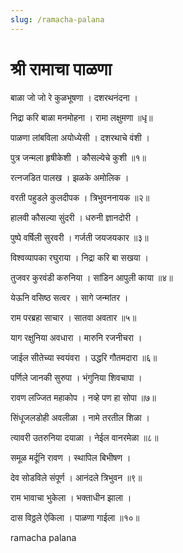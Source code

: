 ```yaml
---
slug: /ramacha-palana
---
```

# श्री रामाचा पाळणा

बाळा जो जो रे कुळभूषणा । दशरथनंदना ।

निद्रा करि बाळा मनमोहना । रामा लक्षुमणा ॥धृ॥

पाळणा लांबविला अयोध्येसी । दशरथाचे वंशी ।

पुत्र जन्मला हृषीकेशी । कौसल्येचे कुशी ॥१॥

रत्नजडित पालख । झळके अमोलिक ।

वरती पहुडले कुलदीपक । त्रिभुवननायक ॥२॥

हालवी कौसल्या सुंदरी । धरुनी ज्ञानदोरी ।

पुष्पे वर्षिली सुरवरी । गर्जती जयजयकार ॥३॥

विश्‍वव्यापका रघुराया । निद्रा करि बा सखया ।

तुजवर कुरवंडी करुनिया । सांडिन आपुली काया ॥४॥

येऊनि वसिष्ठ सत्वर । सागे जन्मांतर ।

राम परब्रहा साचार । सातवा अवतार ॥५॥

याग रक्षुनिया अवधारा । मारुनि रजनीचरा ।

जाईल सीतेच्या स्वयंवरा । उद्धरि गौतमदारा ॥६॥

पर्णिले जानकी सुरुपा । भंगुनिया शिवचापा ।

रावण लज्जित महाकोप । नव्हे पण हा सोपा ॥७॥

सिंधूजलडोही अवलीळा । नामे तरतील शिळा ।

त्यावरी उतरुनिया दयाळा । नेईल वानरमेळा ॥८॥

समूळ मर्दूनि रावण । स्थापिल बिभीषण ।

देव सोडविले संपूर्ण । आनंदले त्रिभुवन ॥९॥

राम भावाचा भुकेला । भक्ताधीन झाला ।

दास विठ्ठले ऐकिला । पाळणा गाईला ॥१०॥

<span class='index-text'> ramacha palana</span>